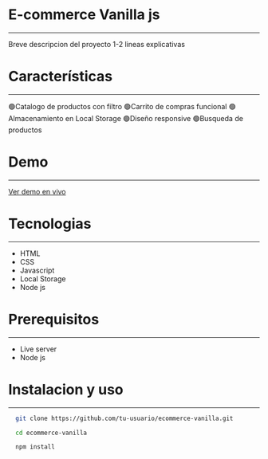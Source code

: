 # E-commerce Vanilla js
---

Breve descripcion del proyecto 1-2 lineas explicativas

# Características
---

🟢Catalogo de productos con filtro
🟢Carrito de compras funcional
🟢Almacenamiento en Local Storage
🟢Diseño responsive
🟢Busqueda de productos

# Demo
---

[Ver demo en vivo](https://tu-usuario.github.io/ecommerce-vanilla)

# Tecnologias
---
- HTML
- CSS
- Javascript
- Local Storage
- Node js


# Prerequisitos
---

- Live server
- Node js

# Instalacion y uso
---

```bash
  git clone https://github.com/tu-usuario/ecommerce-vanilla.git
```

```bash
  cd ecommerce-vanilla
```

```bash
  npm install
```

